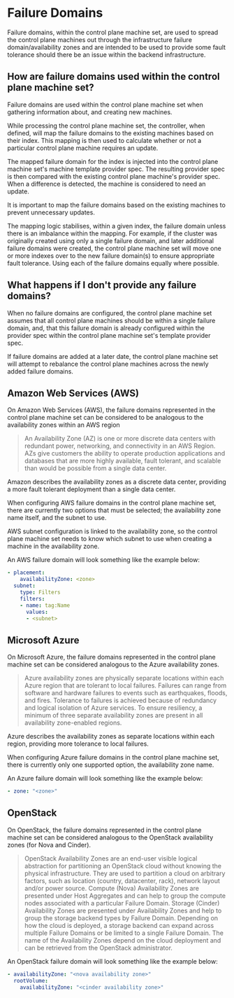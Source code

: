 # Failure Domains

Failure domains, within the control plane machine set, are used to spread the control plane machines out through
the infrastructure failure domain/availability zones and are intended to be used to provide some fault tolerance should
there be an issue within the backend infrastructure.

## How are failure domains used within the control plane machine set?

Failure domains are used within the control plane machine set when gathering information about, and creating new
machines.

While processing the control plane machine set, the controller, when defined, will map the failure domains to the
existing machines based on their index. This mapping is then used to calculate whether or not a particular control plane
machine requires an update.

The mapped failure domain for the index is injected into the control plane machine set's machine template provider spec.
The resulting provider spec is then compared with the existing control plane machine's provider spec.
When a difference is detected, the machine is considered to need an update.

It is important to map the failure domains based on the existing machines to prevent unnecessary updates.

The mapping logic stabilises, within a given index, the failure domain unless there is an imbalance within the mapping.
For example, if the cluster was originally created using only a single failure domain, and later additional failure
domains were created, the control plane machine set will move one or more indexes over to the new failure domain(s) to
ensure appropriate fault tolerance. Using each of the failure domains equally where possible.

## What happens if I don't provide any failure domains?

When no failure domains are configured, the control plane machine set assumes that all control plane machines should
be within a single failure domain, and, that this failure domain is already configured within the provider spec within
the control plane machine set's template provider spec.

If failure domains are added at a later date, the control plane machine set will attempt to rebalance the control plane
machines across the newly added failure domains.

## Amazon Web Services (AWS)

On Amazon Web Services (AWS), the failure domains represented in the control plane machine set can be considered to be
analogous to the availability zones within an AWS region

> An Availability Zone (AZ) is one or more discrete data centers with redundant power, networking, and connectivity in
an AWS Region. AZs give customers the ability to operate production applications and databases that are more highly
available, fault tolerant, and scalable than would be possible from a single data center.

Amazon describes the availability zones as a discrete data center, providing a more fault tolerant deployment than a
single data center.

When configuring AWS failure domains in the control plane machine set, there are currently two options that must be
selected; the availability zone name itself, and the subnet to use.

AWS subnet configuration is linked to the availability zone, so the control plane machine set needs to know which
subnet to use when creating a machine in the availability zone.

An AWS failure domain will look something like the example below:
```yaml
- placement:
    availabilityZone: <zone>
  subnet:
    type: Filters
    filters:
    - name: tag:Name
      values:
      - <subnet>
```

## Microsoft Azure

On Microsoft Azure, the failure domains represented in the control plane machine set can be considered analogous to the
Azure availability zones.

> Azure availability zones are physically separate locations within each Azure region that are tolerant to local
failures. Failures can range from software and hardware failures to events such as earthquakes, floods, and fires.
Tolerance to failures is achieved because of redundancy and logical isolation of Azure services. To ensure resiliency,
a minimum of three separate availability zones are present in all availability zone-enabled regions.

Azure describes the availability zones as separate locations within each region, providing more tolerance to local
failures.

When configuring Azure failure domains in the control plane machine set, there is currently only one supported option,
the availability zone name.

An Azure failure domain will look something like the example below:
```yaml
- zone: "<zone>"
```

## OpenStack

On OpenStack, the failure domains represented in the control plane machine set can be considered analogous to the
OpenStack availability zones (for Nova and Cinder).

> OpenStack Availability Zones are an end-user visible logical abstraction for partitioning an OpenStack cloud without
> knowing the physical infrastructure. They are used to partition a cloud on arbitrary factors, such as location (country, datacenter, rack),
> network layout and/or power source.
> Compute (Nova) Availability Zones are presented under Host Aggregates and can help to group the compute nodes
> associated with a particular Failure Domain.
> Storage (Cinder) Availability Zones are presented under Availability Zones and help to group the storage backend types by Failure Domain.
> Depending on how the cloud is deployed, a storage backend can expand across multiple Failure Domains or be limited to a single Failure Domain.
> The name of the Availability Zones depend on the cloud deployment and can be retrieved from the OpenStack administrator.

An OpenStack failure domain will look something like the example below:
```yaml
- availabilityZone: "<nova availability zone>"
  rootVolume:
    availabilityZone: "<cinder availability zone>"
```

